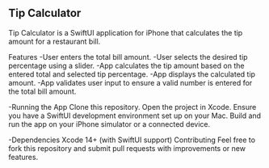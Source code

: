## Tip Calculator

Tip Calculator is a SwiftUI application for iPhone that calculates the tip amount for a restaurant bill.

Features
-User enters the total bill amount.
-User selects the desired tip percentage using a slider.
-App calculates the tip amount based on the entered total and selected tip percentage.
-App displays the calculated tip amount.
-App validates user input to ensure a valid number is entered for the total bill amount.

-Running the App
Clone this repository.
Open the project in Xcode.
Ensure you have a SwiftUI development environment set up on your Mac.
Build and run the app on your iPhone simulator or a connected device.

-Dependencies
Xcode 14+ (with SwiftUI support)
Contributing
Feel free to fork this repository and submit pull requests with improvements or new features.
